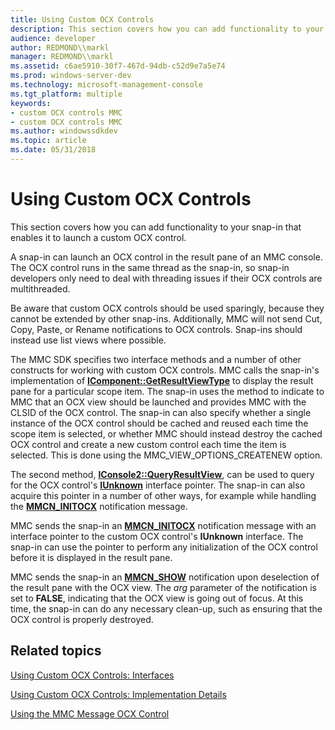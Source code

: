 ```yaml
---
title: Using Custom OCX Controls
description: This section covers how you can add functionality to your snap-in that enables it to launch a custom OCX control.
audience: developer
author: REDMOND\\markl
manager: REDMOND\\markl
ms.assetid: c6ae5910-30f7-467d-94db-c52d9e7a5e74
ms.prod: windows-server-dev
ms.technology: microsoft-management-console
ms.tgt_platform: multiple
keywords:
- custom OCX controls MMC
- custom OCX controls MMC
ms.author: windowssdkdev
ms.topic: article
ms.date: 05/31/2018
---
```


# Using Custom OCX Controls

This section covers how you can add functionality to your snap-in that enables it to launch a custom OCX control.

A snap-in can launch an OCX control in the result pane of an MMC console. The OCX control runs in the same thread as the snap-in, so snap-in developers only need to deal with threading issues if their OCX controls are multithreaded.

Be aware that custom OCX controls should be used sparingly, because they cannot be extended by other snap-ins. Additionally, MMC will not send Cut, Copy, Paste, or Rename notifications to OCX controls. Snap-ins should instead use list views where possible.

The MMC SDK specifies two interface methods and a number of other constructs for working with custom OCX controls. MMC calls the snap-in's implementation of [**IComponent::GetResultViewType**](/windows/desktop/api/Mmc/nf-mmc-icomponent-getresultviewtype) to display the result pane for a particular scope item. The snap-in uses the method to indicate to MMC that an OCX view should be launched and provides MMC with the CLSID of the OCX control. The snap-in can also specify whether a single instance of the OCX control should be cached and reused each time the scope item is selected, or whether MMC should instead destroy the cached OCX control and create a new custom control each time the item is selected. This is done using the MMC\_VIEW\_OPTIONS\_CREATENEW option.

The second method, [**IConsole2::QueryResultView**](https://www.bing.com/search?q=**IConsole2::QueryResultView**), can be used to query for the OCX control's [**IUnknown**](https://www.bing.com/search?q=**IUnknown**) interface pointer. The snap-in can also acquire this pointer in a number of other ways, for example while handling the [**MMCN\_INITOCX**](mmcn-initocx.md) notification message.

MMC sends the snap-in an [**MMCN\_INITOCX**](mmcn-initocx.md) notification message with an interface pointer to the custom OCX control's **IUnknown** interface. The snap-in can use the pointer to perform any initialization of the OCX control before it is displayed in the result pane.

MMC sends the snap-in an [**MMCN\_SHOW**](mmcn-show.md) notification upon deselection of the result pane with the OCX view. The *arg* parameter of the notification is set to **FALSE**, indicating that the OCX view is going out of focus. At this time, the snap-in can do any necessary clean-up, such as ensuring that the OCX control is properly destroyed.

## Related topics

<dl> <dt>

[Using Custom OCX Controls: Interfaces](using-custom-ocx-controls-interfaces.md)
</dt> <dt>

[Using Custom OCX Controls: Implementation Details](using-custom-ocx-controls-implementation-details.md)
</dt> <dt>

[Using the MMC Message OCX Control](using-the-mmc-message-ocx-control.md)
</dt> </dl>

 

 




